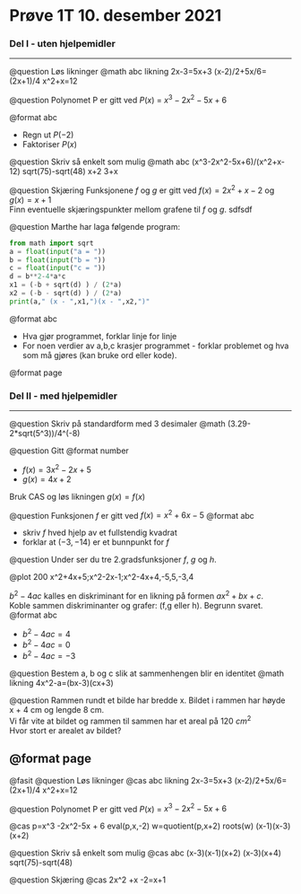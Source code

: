 # Prøve 1T 10. desember 2021

### Del I - uten hjelpemidler
---
@question Løs likninger
@math abc likning
2x-3=5x+3
(x-2)/2+5x/6=(2x+1)/4
x^2+x=12


@question Polynomet P er gitt ved 
$P(x)$ = $x^3 -2x^2-5x + 6$ 

@format abc
* Regn ut $P(-2)$
* Faktoriser $P(x)$

@question Skriv så enkelt som mulig
@math abc
(x^3-2x^2-5x+6)/(x^2+x-12)
sqrt(75)-sqrt(48)
x+2
3+x


@question Skjæring
Funksjonene $f$ og $g$ er gitt ved 
$f(x) = 2x^2 +x -2$ og $g(x)=x+1$  
Finn eventuelle skjæringspunkter mellom grafene til $f$ og $g$.
sdfsdf




@question Marthe har laga følgende program:
```python
from math import sqrt
a = float(input("a = "))
b = float(input("b = "))
c = float(input("c = "))
d = b**2-4*a*c
x1 = (-b + sqrt(d) ) / (2*a)
x2 = (-b - sqrt(d) ) / (2*a)
print(a," (x - ",x1,")(x - ",x2,")"
```
@format abc
* Hva gjør programmet, forklar linje for linje
* For noen verdier av a,b,c krasjer programmet - forklar
problemet og hva som må gjøres (kan bruke ord eller kode).


@format page

### Del II - med hjelpemidler
---

@question Skriv på standardform med 3 desimaler
@math
(3.29-2*sqrt(5^3))/4^(-8)


@question Gitt 
@format number
* $f(x)=3x^2-2x+5$  
* $g(x)=4x+2$

Bruk CAS og løs likningen $g(x) = f(x)$


@question Funksjonen $f$ er gitt ved $f(x) = x^2+6x-5$
@format abc
* skriv $f$ hved hjelp av et fullstendig kvadrat
* forklar at $(-3,-14)$ er et bunnpunkt for $f$


@question Under ser du tre 2.gradsfunksjoner $f$, $g$ og $h$.

@plot 200
x^2+4x+5;x^2-2x-1;x^2-4x+4,-5,5,-3,4

$b^2-4ac$ kalles en diskriminant for en likning på formen $ax^2+bx+c$.  
Koble sammen diskriminanter og grafer: (f,g eller h). Begrunn svaret.
@format abc
* $b^2-4ac=4$
* $b^2-4ac=0$
* $b^2-4ac=-3$

@question Bestem a, b og c slik at sammenhengen blir en identitet
@math likning
4x^2-a=(bx-3)(cx+3)

@question
Rammen rundt et bilde har bredde x. Bildet i
rammen har høyde x + 4 cm og lengde 8 cm.  
Vi får vite at bildet og rammen til sammen har
et areal på 120 $cm^2$  
Hvor stort er arealet av bildet?


@format page
---

@fasit
@question Løs likninger
@cas abc likning
2x-3=5x+3
(x-2)/2+5x/6=(2x+1)/4
x^2+x=12

@question Polynomet P er gitt ved 
$P(x)$ = $x^3 -2x^2-5x + 6$ 

@cas
p=x^3 -2x^2-5x + 6
eval(p,x,-2)
w=quotient(p,x+2)
roots(w)
(x-1)(x-3)(x+2)

@question Skriv så enkelt som mulig
@cas abc
(x-3)(x-1)(x+2)
(x-3)(x+4)
sqrt(75)-sqrt(48)


@question Skjæring
@cas
2x^2 +x -2=x+1  



